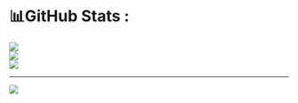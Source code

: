 # 📊GitHub Stats :
![](https://github-readme-stats.vercel.app/api?username=Abeliio12&theme=radical&hide_border=false&include_all_commits=false&count_private=false)<br/>
![](https://github-readme-streak-stats.herokuapp.com/?user=Abeliio12&theme=radical&hide_border=false)<br/>
![](https://github-readme-stats.vercel.app/api/top-langs/?username=Abeliio12&theme=radical&hide_border=false&include_all_commits=false&count_private=false&layout=compact)

---
[![](https://visitcount.itsvg.in/api?id=Abeliio12&icon=0&color=0)](https://visitcount.itsvg.in)
